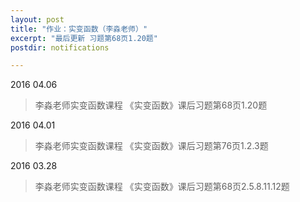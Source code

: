 ```yaml
---
layout: post
title: "作业：实变函数（李淼老师）"
excerpt: "最后更新 习题第68页1.20题"
postdir: notifications

---
```



2016 04.06

> 李淼老师实变函数课程
>《实变函数》课后习题第68页1.20题

2016 04.01

> 李淼老师实变函数课程
>《实变函数》课后习题第76页1.2.3题

2016 03.28

> 李淼老师实变函数课程
>《实变函数》课后习题第68页2.5.8.11.12题

